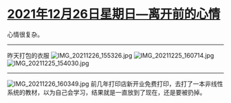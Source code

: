 # [2021年12月26日星期日—离开前的心情](https://github.com/SEALMichael/SEAL_Blog/issues/6)

心情很复杂。

---

昨天打包的衣服
![IMG_20211226_155326.jpg](https://user-images.githubusercontent.com/16982721/147402344-0cc7efe8-994f-4f26-9158-34b916eae441.jpg)
![IMG_20211225_160714.jpg](https://user-images.githubusercontent.com/16982721/147402348-b8ed3e8f-5b34-436e-9477-ad9bca4b28b8.jpg)
![IMG_20211225_154030.jpg](https://user-images.githubusercontent.com/16982721/147402354-756b6c8c-c2db-486e-aed7-e92cff8871c2.jpg)

---

![IMG_20211226_160349.jpg](https://user-images.githubusercontent.com/16982721/147402419-daafb304-80b0-410f-8784-0f97734c11a2.jpg)
前几年打印店新开业免费打印，去打了一本非线性系统的教材，以为自己会学习，结果就是一直放到了现在，还是要被扔掉。